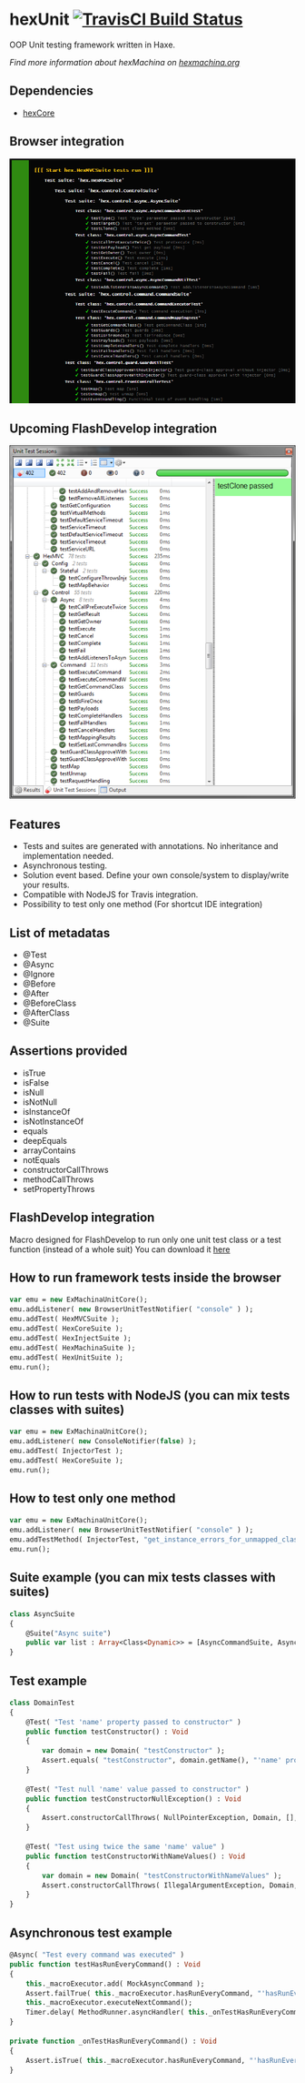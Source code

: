 # hexUnit [![TravisCI Build Status](https://travis-ci.org/DoclerLabs/hexUnit.svg?branch=master)](https://travis-ci.org/DoclerLabs/hexUnit)
OOP Unit testing framework written in Haxe. 

*Find more information about hexMachina on [hexmachina.org](http://hexmachina.org/)*

## Dependencies

* [hexCore](https://github.com/DoclerLabs/hexCore)


## Browser integration

![alt tag](https://github.com/DoclerLabs/hexUnit/blob/master/hexunit.png)
	

## Upcoming FlashDevelop integration

![alt tag](https://github.com/DoclerLabs/hexUnit/blob/master/fd_integration.png)


	
## Features

- Tests and suites are generated with annotations. No inheritance and implementation needed.
- Asynchronous testing.
- Solution event based. Define your own console/system to display/write your results.
- Compatible with NodeJS for Travis integration.
- Possibility to test only one method (For shortcut IDE integration)


## List of metadatas
- @Test
- @Async
- @Ignore
- @Before
- @After
- @BeforeClass
- @AfterClass
- @Suite


## Assertions provided

- isTrue
- isFalse
- isNull
- isNotNull
- isInstanceOf
- isNotInstanceOf
- equals
- deepEquals
- arrayContains
- notEquals
- constructorCallThrows
- methodCallThrows
- setPropertyThrows


## FlashDevelop integration
Macro designed for FlashDevelop to run only one unit test class or a test function (instead of a whole suit)
You can download it [here](https://github.com/DoclerLabs/hex3rdPartyTools/tree/master/utilities/unittest/FlashDevelopMacro) 


## How to run framework tests inside the browser
```haxe
var emu = new ExMachinaUnitCore();
emu.addListener( new BrowserUnitTestNotifier( "console" ) );
emu.addTest( HexMVCSuite );
emu.addTest( HexCoreSuite );
emu.addTest( HexInjectSuite );
emu.addTest( HexMachinaSuite );
emu.addTest( HexUnitSuite );
emu.run();
```


## How to run tests with NodeJS (you can mix tests classes with suites)
```haxe
var emu = new ExMachinaUnitCore();
emu.addListener( new ConsoleNotifier(false) );
emu.addTest( InjectorTest );
emu.addTest( HexCoreSuite );
emu.run();
```


## How to test only one method
```haxe
var emu = new ExMachinaUnitCore();
emu.addListener( new BrowserUnitTestNotifier( "console" ) );
emu.addTestMethod( InjectorTest, "get_instance_errors_for_unmapped_class" );
emu.run();
```


## Suite example (you can mix tests classes with suites)
```haxe
class AsyncSuite
{
	@Suite("Async suite")
    public var list : Array<Class<Dynamic>> = [AsyncCommandSuite, AsyncCommandTest];
}
```


## Test example
```haxe
class DomainTest
{
    @Test( "Test 'name' property passed to constructor" )
    public function testConstructor() : Void
    {
        var domain = new Domain( "testConstructor" );
        Assert.equals( "testConstructor", domain.getName(), "'name' property should be the same passed to constructor" );
    }

    @Test( "Test null 'name' value passed to constructor" )
    public function testConstructorNullException() : Void
    {
        Assert.constructorCallThrows( NullPointerException, Domain, [], "" );
    }

    @Test( "Test using twice the same 'name' value" )
    public function testConstructorWithNameValues() : Void
    {
        var domain = new Domain( "testConstructorWithNameValues" );
        Assert.constructorCallThrows( IllegalArgumentException, Domain, ["testConstructorWithNameValues"], "" );
    }
}
```


## Asynchronous test example
```haxe
@Async( "Test every command was executed" )
public function testHasRunEveryCommand() : Void
{
	this._macroExecutor.add( MockAsyncCommand );
	Assert.failTrue( this._macroExecutor.hasRunEveryCommand, "'hasRunEveryCommand' should return false" );
	this._macroExecutor.executeNextCommand();
	Timer.delay( MethodRunner.asyncHandler( this._onTestHasRunEveryCommand ), 100 );
}

private function _onTestHasRunEveryCommand() : Void
{
	Assert.isTrue( this._macroExecutor.hasRunEveryCommand, "'hasRunEveryCommand' should return true" );
}
```
